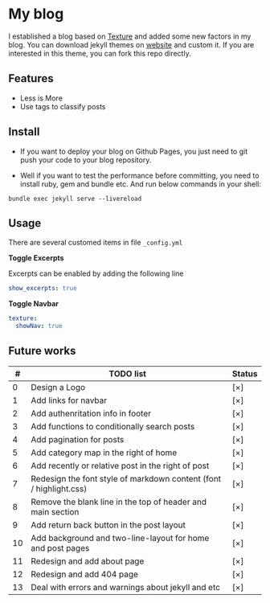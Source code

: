 # My blog

I established a blog based on [Texture](https://thelehhman.com/texture) and added some new factors in my blog.
You can download jekyll themes on [website](http://jekyllthemes.org/) and custom it. If you are interested in this theme, you can fork this repo directly.

## Features

- Less is More
- Use tags to classify posts

## Install

- If you want to deploy your blog on Github Pages, you just need to git push your code to your blog repository.

- Well if you want to test the performance before committing, you need to install ruby, gem and bundle etc. And run below commands in your shell:

```shell
bundle exec jekyll serve --livereload
```

## Usage

There are several customed items in file `_config.yml`

<!-- **Comments (Disqus)**

Comments on posts can be enabled by specifying your disqus_shortname under texture in `_config.yml`. For example,
```yaml
texture:
  disqus_shortname: games
``` -->

<!-- **Google Analytics**

It can be enabled by specifying your analytics id under texture in `_config.yml`
```yaml
texture:
  analytics_id: '< YOUR ID >'
``` -->

**Toggle Excerpts**

Excerpts can be enabled by adding the following line

```yaml
show_excerpts: true
```

**Toggle Navbar**

```yaml
texture:
  showNav: true
```

## Future works

| # | TODO list | Status |
|---| ----- | -------- |
| 0 | Design a Logo | [&times;] |
| 1 | Add links for navbar | [&times;] |
| 2 | Add authenritation info in footer | [&times;] |
| 3 | Add functions to conditionally search posts | [&times;] |
| 4 | Add pagination for posts | [&times;] |
| 5 | Add category map in the right of home | [&times;] |
| 6 | Add recently or relative post in the right of post | [&times;] |
| 7 | Redesign the font style of markdown content (font / highlight.css) | [&times;] |
| 8 | Remove the blank line in the top of header and main section | [&times;] |
| 9 | Add return back button in the post layout | [&times;] |
| 10 | Add background and two-line-layout for home and post pages | [&times;] |
| 11 | Redesign and add about page | [&times;] |
| 12 | Redesign and add 404 page | [&times;] |
| 13 | Deal with errors and warnings about jekyll and etc | [&times;] |